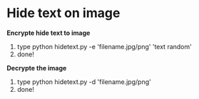 # Hide text on image

**Encrypte hide text to image**
1. type python hidetext.py -e 'filename.jpg/png' 'text random'
2. done!

**Decrypte the image**
1. type python hidetext.py -d 'filename.jpg/png'
2. done!
